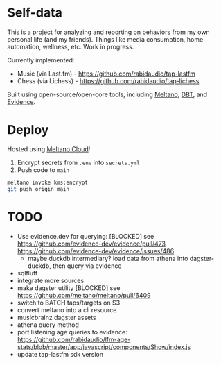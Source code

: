 # Self-data

This is a project for analyzing and reporting on behaviors from my own personal life (and my friends). Things like
media consumption, home automation, wellness, etc. Work in progress.

Currently implemented:

- Music (via Last.fm) - https://github.com/rabidaudio/tap-lastfm
- Chess (via Lichess) - https://github.com/rabidaudio/tap-lichess

Built using open-source/open-core tools, including [Meltano](https://meltano.com), [DBT](https://getdbt.com), and [Evidence](https://evidence.dev).

# Deploy

Hosted using [Meltano Cloud](https://meltano.com/cloud/)!

1. Encrypt secrets from `.env` into `secrets.yml`
2. Push code to `main`

```bash
meltano invoke kms:encrypt
git push origin main
```

# TODO

- Use evidence.dev for querying: [BLOCKED] see https://github.com/evidence-dev/evidence/pull/473 https://github.com/evidence-dev/evidence/issues/486
  - maybe duckdb intermediary? load data from athena into dagster-duckdb, then query via evidence
- sqlfluff
- integrate more sources
- make dagster utility [BLOCKED] see https://github.com/meltano/meltano/pull/6409
- switch to BATCH taps/targets on S3
- convert meltano into a cli resource
- musicbrainz dagster assets
- athena query method
- port listening age queries to evidence: https://github.com/rabidaudio/lfm-age-stats/blob/master/app/javascript/components/Show/index.js
- update tap-lastfm sdk version
